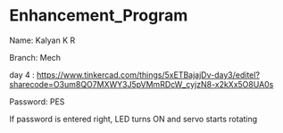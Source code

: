# Enhancement_Program
Name: Kalyan K R

Branch: Mech

day 4 : https://www.tinkercad.com/things/5xETBajajDv-day3/editel?sharecode=O3um8QO7MXWY3J5pVMmRDcW_cyjzN8-x2kXx5O8UA0s

Password: PES


If password is entered right, LED turns ON and servo starts rotating
 
 
